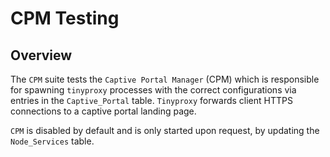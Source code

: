 # CPM Testing

## Overview

The `CPM` suite tests the `Captive Portal Manager` (CPM) which is responsible for spawning `tinyproxy` processes with
the correct configurations via entries in the `Captive_Portal` table. `Tinyproxy` forwards client HTTPS connections to a
captive portal landing page.

`CPM` is disabled by default and is only started upon request, by updating the `Node_Services` table.
